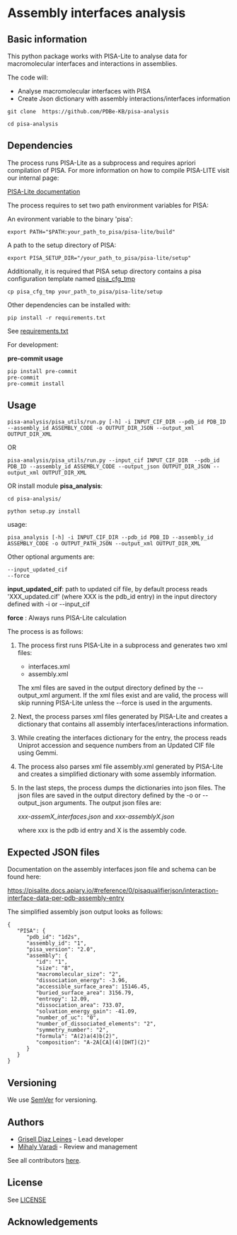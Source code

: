 # Assembly interfaces analysis 

## Basic information

This python package works with PISA-Lite to analyse data for macromolecular interfaces and interactions in assemblies.

The code will:
- Analyse macromolecular interfaces with PISA
- Create Json dictionary with assembly interactions/interfaces information

```
git clone  https://github.com/PDBe-KB/pisa-analysis

cd pisa-analysis 
``` 
## Dependencies 

The process runs PISA-Lite as a subprocess and requires apriori compilation of PISA. For more information on how to compile PISA-LITE visit our internal page: 

[PISA-Lite documentation](https://www.ebi.ac.uk/seqdb/confluence/pages/viewpage.action?spaceKey=PDBE&title=Interaction+and+interfaces+-+assemblies)

The process requires to set two path environment variables for PISA:

An evironment variable to the binary 'pisa':

```
export PATH="$PATH:your_path_to_pisa/pisa-lite/build"
```

A path to the setup directory of PISA:

```
export PISA_SETUP_DIR="/your_path_to_pisa/pisa-lite/setup"
```

Additionally, it is required that PISA setup directory contains a pisa configuration template named [pisa_cfg_tmp](https://github.com/PDBe-KB/pisa-analysis/blob/main/pisa_cfg_tmp)

```
cp pisa_cfg_tmp your_path_to_pisa/pisa-lite/setup
```

Other dependencies can be installed with:

```
pip install -r requirements.txt
```
See  [requirements.txt](https://github.com/PDBe-KB/pisa-analysis/blob/main/requirements.txt)


For development: 

**pre-commit usage**

```
pip install pre-commit
pre-commit
pre-commit install
```


## Usage

```
pisa-analysis/pisa_utils/run.py [-h] -i INPUT_CIF_DIR --pdb_id PDB_ID --assembly_id ASSEMBLY_CODE -o OUTPUT_DIR_JSON --output_xml OUTPUT_DIR_XML
```
OR
```
pisa-analysis/pisa_utils/run.py --input_cif INPUT_CIF_DIR  --pdb_id PDB_ID --assembly_id ASSEMBLY_CODE --output_json OUTPUT_DIR_JSON --output_xml OUTPUT_DIR_XML
```
OR install module **pisa_analysis**:

```
cd pisa-analysis/

python setup.py install

```
usage:

```
pisa_analysis [-h] -i INPUT_CIF_DIR --pdb_id PDB_ID --assembly_id ASSEMBLY_CODE -o OUTPUT_PATH_JSON --output_xml OUTPUT_DIR_XML
```

Other optional arguments are:

```
--input_updated_cif  
--force  
```
**input_updated_cif**: path to updated cif file, by default process reads 'XXX_updated.cif' (where XXX is the pdb_id entry) in the input directory defined with -i or --input_cif

**force** : Always runs PISA-Lite calculation

The process is as follows:

1. The process first runs PISA-Lite in a subprocess and generates two xml files:
   - interfaces.xml
   - assembly.xml
   
   The xml files are saved in the output directory defined by the --output_xml argument. If the xml files exist and are valid, the process will           
   skip running PISA-Lite unless the --force is used in the arguments. 

2. Next, the process parses xml files generated by PISA-Lite and creates a dictionary that contains all assembly interfaces/interactions information. 

3. While creating the interfaces dictionary for the entry, the process reads Uniprot accession and sequence numbers from an Updated CIF file using Gemmi. 

4. The process also parses xml file assembly.xml generated by PISA-Lite and creates a simplified dictionary with some assembly information. 

4. In the last steps, the process dumps the dictionaries into json files. The json files are saved in the output directory defined by the -o or --output_json arguments. The output json files are:
  
     *xxx-assemX_interfaces.json*  and  *xxx-assemblyX.json*
  
     where xxx is the pdb id entry and X is the assembly code. 


## Expected JSON files

Documentation on the assembly interfaces json file and schema can be found here: 

https://pisalite.docs.apiary.io/#reference/0/pisaqualifierjson/interaction-interface-data-per-pdb-assembly-entry

The simplified assembly json output looks as follows:
```
{
   "PISA": {
      "pdb_id": "1d2s", 
      "assembly_id": "1", 
      "pisa_version": "2.0", 
      "assembly": {
         "id": "1", 
         "size": "8", 
         "macromolecular_size": "2", 
         "dissociation_energy": -3.96, 
         "accessible_surface_area": 15146.45, 
         "buried_surface_area": 3156.79, 
         "entropy": 12.09, 
         "dissociation_area": 733.07, 
         "solvation_energy_gain": -41.09, 
         "number_of_uc": "0", 
         "number_of_dissociated_elements": "2", 
         "symmetry_number": "2", 
         "formula": "A(2)a(4)b(2)", 
         "composition": "A-2A[CA](4)[DHT](2)"
      }
   }
}
```


## Versioning

We use [SemVer](https://semver.org) for versioning.

## Authors
* [Grisell Diaz Leines](https://github.com/grisell) - Lead developer
* [Mihaly Varadi](https://github.com/mvaradi) - Review and management 

See all contributors [here](https://github.com/PDBe-KB/pisa-analysis/graphs/contributors).

## License

See  [LICENSE](https://github.com/PDBe-KB/pisa-analysis/blob/main/LICENSE)

## Acknowledgements
